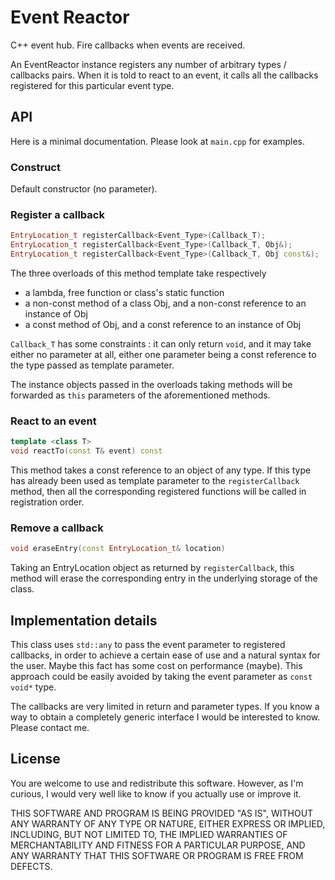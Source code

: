 # Event Reactor

C++ event hub.
Fire callbacks when events are received.

An EventReactor instance registers any number of arbitrary types / callbacks pairs.
When it is told to react to an event, it calls all the callbacks registered for this particular event type.

## API

Here is a minimal documentation. Please look at `main.cpp` for examples.

### Construct

Default constructor (no parameter).

### Register a callback

```cpp
EntryLocation_t registerCallback<Event_Type>(Callback_T);
EntryLocation_t registerCallback<Event_Type>(Callback_T, Obj&);
EntryLocation_t registerCallback<Event_Type>(Callback_T, Obj const&);
```

The three overloads of this method template take respectively
  - a lambda, free function or class's static function
  - a non-const method of a class Obj, and a non-const reference to an instance of Obj
  - a const method of Obj, and a const reference to an instance of Obj

`Callback_T` has some constraints : it can only return `void`, and it may take
either no parameter at all, either one parameter being a const reference to the
type passed as template parameter.

The instance objects passed in the overloads taking methods will be forwarded as
`this` parameters of the aforementioned methods.

### React to an event

```cpp
template <class T>
void reactTo(const T& event) const
```
This method takes a const reference to an object of any type.
If this type has already been used as template parameter to the `registerCallback` method,
then all the corresponding registered functions will be called in registration order.

### Remove a callback

```cpp
void eraseEntry(const EntryLocation_t& location)
```
Taking an EntryLocation object as returned by `registerCallback`, this method will
erase the corresponding entry in the underlying storage of the class.

## Implementation details

This class uses `std::any` to pass the event parameter to registered callbacks, in order to achieve a certain ease of use and a natural syntax for the user. Maybe this fact has some cost on performance (maybe).
This approach could be easily avoided by taking the event parameter as `const void*` type.

The callbacks are very limited in return and parameter types. If you know a way to obtain a completely generic interface I would be interested to know. Please contact me.

## License

You are welcome to use and redistribute this software.
However, as I'm curious, I would very well like to know if you actually use or improve it.

THIS SOFTWARE AND PROGRAM IS BEING PROVIDED "AS IS", WITHOUT ANY WARRANTY OF
ANY TYPE OR NATURE, EITHER EXPRESS OR IMPLIED, INCLUDING, BUT NOT LIMITED TO,
THE IMPLIED WARRANTIES OF MERCHANTABILITY AND FITNESS FOR A PARTICULAR PURPOSE,
AND ANY WARRANTY THAT THIS SOFTWARE OR PROGRAM IS FREE FROM DEFECTS.
